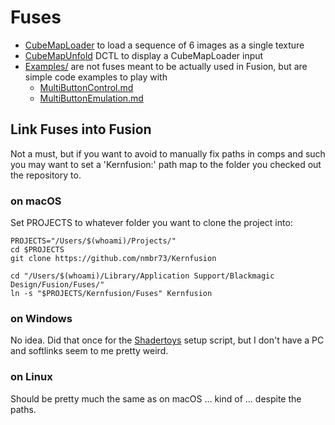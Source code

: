 # Fuses

- [CubeMapLoader](CubeMapLoader.md) to load a sequence of 6 images as a single texture
- [CubeMapUnfold](CubeMapUnfold.md) DCTL to display a CubeMapLoader input
- [Examples/](Examples/README.md) are not fuses meant to be actually used in Fusion, but are simple code examples to play with
  - [MultiButtonControl.md](Examples/MultiButtonControl.md)
  - [MultiButtonEmulation.md](Examples/MultiButtonEmulation.md)

## Link Fuses into Fusion

Not a must, but if you want to avoid to manually fix paths in comps and such you may want to set a 'Kernfusion:' path map to the folder you checked out the repository to.

### on macOS

Set PROJECTS to whatever folder you want to clone the project into:

    PROJECTS="/Users/$(whoami)/Projects/"
    cd $PROJECTS
    git clone https://github.com/nmbr73/Kernfusion

    cd "/Users/$(whoami)/Library/Application Support/Blackmagic Design/Fusion/Fuses/"
    ln -s "$PROJECTS/Kernfusion/Fuses" Kernfusion

### on Windows

No idea. Did that once for the [Shadertoys](https://nmbr73.github.io/Shadertoys/) setup script, but I don't have a PC and softlinks seem to me pretty weird.

### on Linux

Should be pretty much the same as on macOS ... kind of ... despite the paths.
